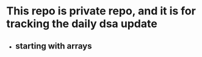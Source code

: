# This repo is private repo, and it is for tracking the daily dsa update 

- ##  starting with arrays

